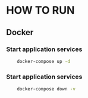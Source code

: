 # HOW TO RUN

## Docker

### Start application services

~~~bash
    docker-compose up -d
~~~

### Start application services

~~~bash
    docker-compose down -v
~~~
